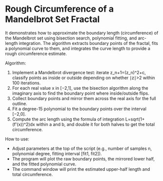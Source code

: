 # Rough Circumference of a Mandelbrot Set Fractal

It demonstrates how to approximate the boundary length (circumference) of the Mandelbrot set using bisection search, polynomial fitting, and arc-length integration. The algorithm extracts boundary points of the fractal, fits a polynomial curve to them, and integrates the curve length to provide a rough circumference estimate.

Algorithm:

1. Implement a Mandelbrot divergence test: iterate z_n+1=(z_n)^2+c, classify points as inside or outside depending on whether ∣z∣>2 within 100 iterations.
2. For each real value x in [−2,1], use the bisection algorithm along the imaginary axis to find the boundary point where inside/outside flips.
3. Collect boundary points and mirror them across the real axis for the full outline.
4. Fit a degree-15 polynomial to the boundary points over the interval [−2,0].
5. Compute the arc length using the formula of integration L=sqrt(1+(f'(x))^2)dx within a and b, and double it for both halves to get the total circumference.

How to use:
- Adjust parameters at the top of the script (e.g., number of samples n, polynomial degree, fitting interval [fit1, fit2]).
- The program will plot the raw boundary points, the mirrored lower half, and the fitted polynomial curve.
- The command window will print the estimated upper-half length and total circumference.
